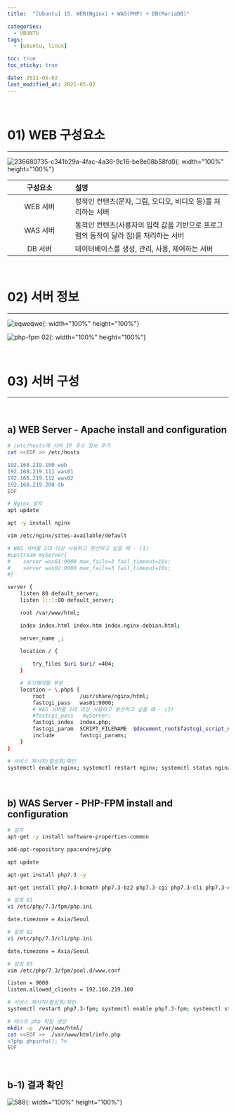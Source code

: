 ```yaml
---
title:  "[Ubuntu] 15. WEB(Nginx) + WAS(PHP) + DB(MariaDB)" 

categories:
  - UBUNTU
tags:
  - [ubuntu, linux]

toc: true
toc_sticky: true

date: 2021-05-02
last_modified_at: 2021-05-02
---
```

<br>

# 01) WEB 구성요소
---

<style>
table {
    font-size: 12pt;
}
table th:first-of-type {
    width: 5%;
}
table th:nth-of-type(2) {
    width: 15%;
}
table th:nth-of-type(3) {
    width: 50%;
}
table th:nth-of-type(4) {
    width: 30%;
}
big {
    font-size: 15pt;
}
</style>

![236680735-c341b29a-4fac-4a36-9c16-be8e08b58fd0](https://github.com/revenge1005/kubernetes_build_ansible_playbook/assets/42735894/c142c910-a22b-4762-9a3e-679389679540){: width="100%" height="100%"}

|구성요소|설명|
|:---:|:---|
|WEB 서버|정적인 컨텐츠(문자, 그림, 오디오, 비디오 등)를 처리하는 서버|
|WAS 서버|동적인 컨텐츠(사용자의 입력 값을 기반으로 프로그램의 동작이 달라 짐)를 처리하는 서버|
|DB 서버|데이터베이스를 생성, 관리, 사용, 제어하는 서버|

<br>

# 02) 서버 정보
---

![eqweqwe](https://user-images.githubusercontent.com/42735894/236765841-3c6fd268-0f0f-41d1-a66a-7bff14c21c8f.PNG){: width="100%" height="100%"}

![php-fpm 02](https://user-images.githubusercontent.com/42735894/148756057-85e3c5a1-e0f0-4ac6-a1ec-05878d7a6a95.PNG){: width="100%" height="100%"}

<br>

# 03) 서버 구성
---

<br>

## a) WEB Server - Apache install and configuration

```bash
# /etc/hosts에 서버 IP 주소 정보 추가
cat <<EOF >> /etc/hosts

192.168.219.100 web
192.168.219.111 was01
192.168.219.112 was02
192.168.219.200 db
EOF
```

```bash
# Nginx 설치
apt update

apt -y install nginx
```

```bash
vim /etc/nginx/sites-available/default

# WAS 서버를 2대 이상 사용하고 분산하고 싶을 때 - (1)
#upstream myServer{
#    server was01:9000 max_fails=3 fail_timeout=10s;
#    server was02:9000 max_fails=3 fail_timeout=10s;
#}

server {
    listen 80 default_server;
    listen [::]:80 default_server;

    root /var/www/html;

    index index.html index.htm index.nginx-debian.html;

    server_name _;

    location / {
            
        try_files $uri $uri/ =404;
    }

    # 추가해야할 부분
    location ~ \.php$ {
        root           /usr/share/nginx/html;
        fastcgi_pass   was01:9000;
        # WAS 서버를 2대 이상 사용하고 분산하고 싶을 때 - (2)
        #fastcgi_pass   myServer;
        fastcgi_index  index.php;
        fastcgi_param  SCRIPT_FILENAME  $document_root$fastcgi_script_name;
        include        fastcgi_params;
    }
}
```

```bash
# 서비스 재시작/활성화/확인
systemctl enable nginx; systemctl restart nginx; systemctl status nginx
```

<br>

## b) WAS Server - PHP-FPM install and configuration

```bash
# 설치
apt-get -y install software-properties-common 

add-apt-repository ppa:ondrej/php

apt update

apt-get install php7.3 -y

apt-get install php7.3-bcmath php7.3-bz2 php7.3-cgi php7.3-cli php7.3-common php7.3-curl php7.3-dba php7.3-dev php7.3-enchant php7.3-fpm php7.3-gd php7.3-gmp php7.3-imap php7.3-interbase php7.3-intl php7.3-json php7.3-ldap php7.3-mbstring php7.3-mysql php7.3-mysqlnd php7.3-odbc php7.3-opcache php7.3-pgsql php7.3-phpdbg php7.3-pspell php7.3-readline  php7.3-recode php7.3-snmp php7.3-soap php7.3-sqlite3 php7.3-sybase php7.3-tidy php7.3-xml php7.3-xmlrpc php7.3-zip  php7.3-xsl  -y
```

```bash
# 설정 01
vi /etc/php/7.3/fpm/php.ini

date.timezone = Asia/Seoul

# 설정 02
vi /etc/php/7.3/cli/php.ini

date.timezone = Asia/Seoul

# 설정 03
vim /etc/php/7.3/fpm/pool.d/www.conf

listen = 9000
listen.allowed_clients = 192.168.219.100
```

```bash
# 서비스 재시작/활성화/확인
systemctl restart php7.3-fpm; systemctl enable php7.3-fpm; systemctl status php7.3-fpm
```

```bash
# 테스트 php 파일 생성
mkdir -p  /var/www/html/
cat <<EOF >>  /var/www/html/info.php
<?php phpinfo(); ?>
EOF
```

<br>

## b-1) 결과 확인

![588](https://github.com/revenge1005/WEB-Server-3-Tier-Architecture/assets/42735894/02c220ec-4f84-4227-85d8-de155257b223){: width="100%" height="100%"}

